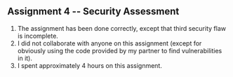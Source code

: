 ## Assignment 4 -- Security Assessment ##
1. The assignment has been done correctly, except that third security flaw is incomplete.
2. I did not collaborate with anyone on this assignment (except for obviously using the code provided by my partner to find vulnerabilities in it).
3. I spent approximately 4 hours on this assignment.